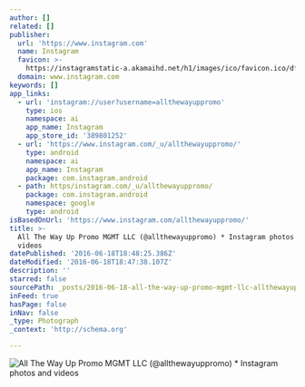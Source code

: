 ```yaml
---
author: []
related: []
publisher:
  url: 'https://www.instagram.com'
  name: Instagram
  favicon: >-
    https://instagramstatic-a.akamaihd.net/h1/images/ico/favicon.ico/dfa85bb1fd63.ico
  domain: www.instagram.com
keywords: []
app_links:
  - url: 'instagram://user?username=allthewayuppromo'
    type: ios
    namespace: ai
    app_name: Instagram
    app_store_id: '389801252'
  - url: 'https://www.instagram.com/_u/allthewayuppromo/'
    type: android
    namespace: ai
    app_name: Instagram
    package: com.instagram.android
  - path: https/instagram.com/_u/allthewayuppromo/
    package: com.instagram.android
    namespace: google
    type: android
isBasedOnUrl: 'https://www.instagram.com/allthewayuppromo/'
title: >-
  All The Way Up Promo MGMT LLC (@allthewayuppromo) * Instagram photos and
  videos
datePublished: '2016-06-18T18:48:25.386Z'
dateModified: '2016-06-18T18:47:38.107Z'
description: ''
starred: false
sourcePath: _posts/2016-06-18-all-the-way-up-promo-mgmt-llc-allthewayuppromo-instagra.md
inFeed: true
hasPage: false
inNav: false
_type: Photograph
_context: 'http://schema.org'

---
```

![All The Way Up Promo MGMT LLC (@allthewayuppromo) * Instagram photos and videos](https://scontent.cdninstagram.com/t51.2885-19/s150x150/12383165_1703736333207863_392863996_a.jpg)